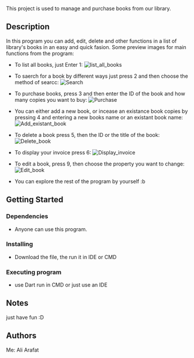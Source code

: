 This project is used to manage and purchase books from our library.

## Description

In this program you can add, edit, delete and other functions in a list of library's books in an easy and quick fasion.
Some preview images for main functions from the program:

* To list all books, just Enter 1:
![list_all_books](https://github.com/AliArafat4/Project-1/assets/84300173/cf988680-f779-431c-aea1-2e8e19d3408a)

* To saerch for a book by different ways just press 2 and then choose the method of searcc:
![Search](https://github.com/AliArafat4/Project-1/assets/84300173/b0f52748-84b6-414d-af1a-c4108739bc2f)

* To purchase books, press 3 and then enter the ID of the book and how many copies you want to buy:
![Purchase](https://github.com/AliArafat4/Project-1/assets/84300173/bd482f0f-577b-4553-9575-4d0415daa527)

* You can either add a new book, or incease an existance book copies by pressing 4 and entering a new books name or an existant book name:
![Add_existant_book](https://github.com/AliArafat4/Project-1/assets/84300173/04512323-2f62-470b-8449-10f50cb86cfc)

* To delete a book press 5, then the ID or the title of the book:
![Delete_book](https://github.com/AliArafat4/Project-1/assets/84300173/7f6cc5be-113f-448c-a4c8-8e2acd396d2a)

* To display your invoice press 6:
![Display_invoice](https://github.com/AliArafat4/Project-1/assets/84300173/38abee1a-308a-43b0-8ef2-f89ac2fd06f1)

* To edit a book, press 9, then choose the property you want to change:
![Edit_book](https://github.com/AliArafat4/Project-1/assets/84300173/aa5680f1-0663-49cb-8101-511b01acdbca)

* You can explore the rest of the program by yourself :b

## Getting Started

### Dependencies

* Anyone can use this program.
  

### Installing

* Download the file, the run it in IDE or CMD

### Executing program

* use Dart run in CMD or just use an IDE


## Notes
just have fun :D

## Authors

Me: Ali Arafat
